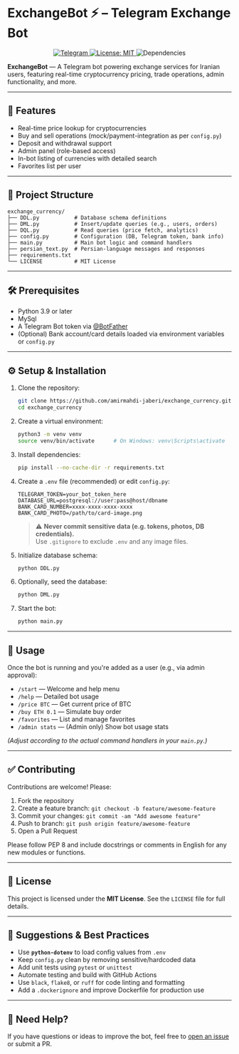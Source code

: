 # ExchangeBot ⚡️ – Telegram Exchange Bot

<p align="center">
  <a href="https://github.com/amirmahdi-jaberi/exchange_currency">
    <img src="https://img.shields.io/badge/platform-telegram-green.svg?logo=telegram" alt="Telegram">
  </a>
  <a href="LICENSE">
    <img src="https://img.shields.io/github/license/amirmahdi-jaberi/exchange_currency.svg" alt="License: MIT">
  </a>
  <img src="https://img.shields.io/librariesio/release/pypi/telebot?logo=python" alt="Dependencies">
</p>

**ExchangeBot** — A Telegram bot powering exchange services for Iranian users, featuring real-time cryptocurrency pricing, trade operations, admin functionality, and more.

---

## 🚀 Features

- Real-time price lookup for cryptocurrencies  
- Buy and sell operations (mock/payment-integration as per `config.py`)  
- Deposit and withdrawal support  
- Admin panel (role-based access)  
- In-bot listing of currencies with detailed search  
- Favorites list per user

---

## 📂 Project Structure

```
exchange_currency/
├── DDL.py           # Database schema definitions
├── DML.py           # Insert/update queries (e.g., users, orders)
├── DQL.py           # Read queries (price fetch, analytics)
├── config.py        # Configuration (DB, Telegram token, bank info)
├── main.py          # Main bot logic and command handlers
├── persian_text.py  # Persian-language messages and responses
├── requirements.txt
└── LICENSE          # MIT License
```

---

## 🛠️ Prerequisites

- Python 3.9 or later  
- MySql 
- A Telegram Bot token via [@BotFather](https://t.me/BotFather)  
- (Optional) Bank account/card details loaded via environment variables or `config.py`

---

## ⚙️ Setup & Installation

1. Clone the repository:
   ```bash
   git clone https://github.com/amirmahdi-jaberi/exchange_currency.git
   cd exchange_currency
   ```

2. Create a virtual environment:
   ```bash
   python3 -m venv venv
   source venv/bin/activate      # On Windows: venv\Scripts\activate
   ```

3. Install dependencies:
   ```bash
   pip install --no-cache-dir -r requirements.txt
   ```

4. Create a `.env` file (recommended) or edit `config.py`:
   ```env
   TELEGRAM_TOKEN=your_bot_token_here
   DATABASE_URL=postgresql://user:pass@host/dbname
   BANK_CARD_NUMBER=xxxx-xxxx-xxxx-xxxx
   BANK_CARD_PHOTO=/path/to/card-image.png
   ```

   > ⚠️ **Never commit sensitive data (e.g. tokens, photos, DB credentials).**  
   > Use `.gitignore` to exclude `.env` and any image files.

5. Initialize database schema:
   ```bash
   python DDL.py
   ```

6. Optionally, seed the database:
   ```bash
   python DML.py
   ```

7. Start the bot:
   ```bash
   python main.py
   ```

---

## 🧾 Usage

Once the bot is running and you're added as a user (e.g., via admin approval):

- `/start` — Welcome and help menu  
- `/help` — Detailed bot usage  
- `/price BTC` — Get current price of BTC  
- `/buy ETH 0.1` — Simulate buy order  
- `/favorites` — List and manage favorites  
- `/admin stats` — (Admin only) Show bot usage stats

*(Adjust according to the actual command handlers in your `main.py`.)*

---

## ✅ Contributing

Contributions are welcome! Please:

1. Fork the repository  
2. Create a feature branch: `git checkout -b feature/awesome-feature`  
3. Commit your changes: `git commit -am "Add awesome feature"`  
4. Push to branch: `git push origin feature/awesome-feature`  
5. Open a Pull Request

Please follow PEP 8 and include docstrings or comments in English for any new modules or functions.

---

## 📄 License

This project is licensed under the **MIT License**. See the `LICENSE` file for full details.

---

## 🧠 Suggestions & Best Practices

- Use **`python-dotenv`** to load config values from `.env`  
- Keep `config.py` clean by removing sensitive/hardcoded data  
- Add unit tests using `pytest` or `unittest`  
- Automate testing and build with GitHub Actions  
- Use `black`, `flake8`, or `ruff` for code linting and formatting  
- Add a `.dockerignore` and improve Dockerfile for production use

---

## 💬 Need Help?

If you have questions or ideas to improve the bot, feel free to [open an issue](https://github.com/amirmahdi-jaberi/exchange_currency/issues) or submit a PR.
